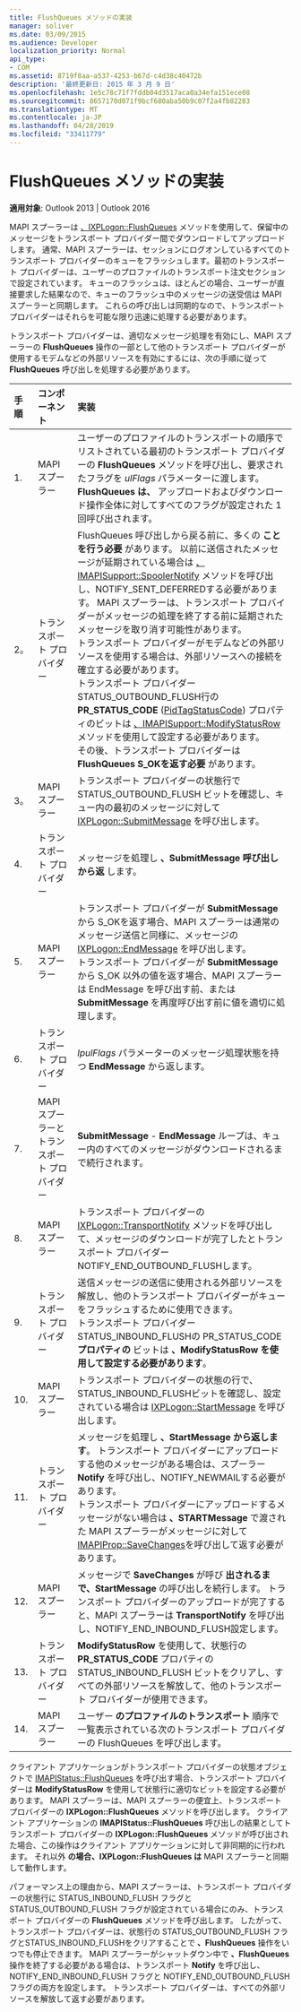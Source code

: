 ```yaml
---
title: FlushQueues メソッドの実装
manager: soliver
ms.date: 03/09/2015
ms.audience: Developer
localization_priority: Normal
api_type:
- COM
ms.assetid: 8719f8aa-a537-4253-b67d-c4d38c40472b
description: '最終更新日: 2015 年 3 月 9 日'
ms.openlocfilehash: 1e5c78c71f7fddb04d3517aca0a34efa151ece08
ms.sourcegitcommit: 8657170d071f9bcf680aba50b9c07f2a4fb82283
ms.translationtype: MT
ms.contentlocale: ja-JP
ms.lasthandoff: 04/28/2019
ms.locfileid: "33411779"
---
```

# <a name="implementing-the-flushqueues-method"></a>FlushQueues メソッドの実装

  
  
**適用対象**: Outlook 2013 | Outlook 2016 
  
MAPI スプーラーは [、IXPLogon::FlushQueues](ixplogon-flushqueues.md) メソッドを使用して、保留中のメッセージをトランスポート プロバイダー間でダウンロードしてアップロードします。 通常、MAPI スプーラーは、セッションにログオンしているすべてのトランスポート プロバイダーのキューをフラッシュします。最初のトランスポート プロバイダーは、ユーザーのプロファイルのトランスポート注文セクションで設定されています。 キューのフラッシュは、ほとんどの場合、ユーザーが直接要求した結果なので、キューのフラッシュ中のメッセージの送受信は MAPI スプーラーと同期します。 これらの呼び出しは同期的なので、トランスポート プロバイダーはそれらを可能な限り迅速に処理する必要があります。 
  
トランスポート プロバイダーは、適切なメッセージ処理を有効にし、MAPI スプーラーの **FlushQueues** 操作の一部として他のトランスポート プロバイダーが使用するモデムなどの外部リソースを有効にするには、次の手順に従って **FlushQueues** 呼び出しを処理する必要があります。 
  
|**手順**|**コンポーネント**|**実装**|
|:-----|:-----|:-----|
|1.  <br/> |MAPI スプーラー  <br/> |ユーザーのプロファイルのトランスポートの順序でリストされている最初のトランスポート プロバイダーの **FlushQueues** メソッドを呼び出し、要求されたフラグを  _ulFlags_ パラメーターに渡します。 **FlushQueues は、** アップロードおよびダウンロード操作全体に対してすべてのフラグが設定された 1 回呼び出されます。  <br/> |
|2。  <br/> |トランスポート プロバイダー  <br/> |FlushQueues 呼び出しから戻る前に、多くの **ことを行う必要** があります。 以前に送信されたメッセージが延期されている場合は [、IMAPISupport::SpoolerNotify](imapisupport-spoolernotify.md) メソッドを呼び出し、NOTIFY_SENT_DEFERREDする必要があります。 MAPI スプーラーは、トランスポート プロバイダーがメッセージの処理を終了する前に延期されたメッセージを取り消す可能性があります。  <br/> トランスポート プロバイダーがモデムなどの外部リソースを使用する場合は、外部リソースへの接続を確立する必要があります。  <br/> トランスポート プロバイダー STATUS_OUTBOUND_FLUSH行の **PR_STATUS_CODE** ([PidTagStatusCode](pidtagstatuscode-canonical-property.md)) プロパティのビットは [、IMAPISupport::ModifyStatusRow](imapisupport-modifystatusrow.md) メソッドを使用して設定する必要があります。  <br/> その後、トランスポート プロバイダーは **FlushQueues S_OKを返す必要** があります。  <br/> |
|3。  <br/> |MAPI スプーラー  <br/> |トランスポート プロバイダーの状態行で STATUS_OUTBOUND_FLUSH ビットを確認し、キュー内の最初のメッセージに対して [IXPLogon::SubmitMessage](ixplogon-submitmessage.md) を呼び出します。  <br/> |
|4.  <br/> |トランスポート プロバイダー  <br/> |メッセージを処理し **、SubmitMessage 呼び出しから返** します。  <br/> |
|5.  <br/> |MAPI スプーラー  <br/> |トランスポート プロバイダーが **SubmitMessage** から S_OKを返す場合、MAPI スプーラーは通常のメッセージ送信と同様に、メッセージの [IXPLogon::EndMessage](ixplogon-endmessage.md) を呼び出します。  <br/> トランスポート プロバイダーが **SubmitMessage** から S_OK 以外の値を返す場合、MAPI スプーラーは EndMessage を呼び出す前、または **SubmitMessage** を再度呼び出す前に値を適切に処理します。   <br/> |
|6.  <br/> |トランスポート プロバイダー  <br/> |_lpulFlags_ パラメーターのメッセージ処理状態を持つ **EndMessage** から返します。  <br/> |
|7.  <br/> |MAPI スプーラーとトランスポート プロバイダー  <br/> |**SubmitMessage** -  **EndMessage** ループは、キュー内のすべてのメッセージがダウンロードされるまで続行されます。  <br/> |
|8.  <br/> |MAPI スプーラー  <br/> |トランスポート プロバイダーの [IXPLogon::TransportNotify](ixplogon-transportnotify.md) メソッドを呼び出して、メッセージのダウンロードが完了したとトランスポート プロバイダー NOTIFY_END_OUTBOUND_FLUSHします。  <br/> |
|9.  <br/> |トランスポート プロバイダー  <br/> |送信メッセージの送信に使用される外部リソースを解放し、他のトランスポート プロバイダーがキューをフラッシュするために使用できます。  <br/> トランスポート プロバイダー STATUS_INBOUND_FLUSHの PR_STATUS_CODE **プロパティの** ビットは **、ModifyStatusRow を使用して設定する必要があります**。  <br/> |
|10.  <br/> |MAPI スプーラー  <br/> |トランスポート プロバイダーの状態の行で、STATUS_INBOUND_FLUSHビットを確認し、設定されている場合は [IXPLogon::StartMessage](ixplogon-startmessage.md) を呼び出します。  <br/> |
|11.  <br/> |トランスポート プロバイダー  <br/> |メッセージを処理し **、StartMessage から返します**。 トランスポート プロバイダーにアップロードする他のメッセージがある場合は、スプーラー **Notify** を呼び出し、NOTIFY_NEWMAILする必要があります。  <br/> トランスポート プロバイダーにアップロードするメッセージがない場合は **、STARTMessage** で渡された MAPI スプーラーがメッセージに対して [IMAPIProp::SaveChanges](imapiprop-savechanges.md)を呼び出して返す必要があります。  <br/> |
|12.  <br/> |MAPI スプーラー  <br/> |メッセージで **SaveChanges** が呼び **出されるまで、StartMessage** の呼び出しを続行します。 トランスポート プロバイダーのアップロードが完了すると、MAPI スプーラーは **TransportNotify** を呼び出し、NOTIFY_END_INBOUND_FLUSH設定します。  <br/> |
|13.  <br/> |トランスポート プロバイダー  <br/> |**ModifyStatusRow** を使用して、状態行の **PR_STATUS_CODE** プロパティの STATUS_INBOUND_FLUSH ビットをクリアし、すべての外部リソースを解放して、他のトランスポート プロバイダーが使用できます。  <br/> |
|14.  <br/> |MAPI スプーラー  <br/> |ユーザー **のプロファイルのトランスポート** 順序で一覧表示されている次のトランスポート プロバイダーの FlushQueues を呼び出します。  <br/> |
   
クライアント アプリケーションがトランスポート プロバイダーの状態オブジェクトで [IMAPIStatus::FlushQueues](imapistatus-flushqueues.md) を呼び出す場合、トランスポート プロバイダーは **ModifyStatusRow** を使用して状態行に適切なビットを設定する必要があります。 MAPI スプーラーは、MAPI スプーラーの便宜上、トランスポート プロバイダーの **IXPLogon::FlushQueues** メソッドを呼び出します。 クライアント アプリケーションの **IMAPIStatus::FlushQueues** 呼び出しの結果としてトランスポート プロバイダーの **IXPLogon::FlushQueues** メソッドが呼び出された場合、この操作はクライアント アプリケーションに対して非同期的に行われます。 それ以外 **の場合、IXPLogon::FlushQueues は** MAPI スプーラーと同期して動作します。 
  
パフォーマンス上の理由から、MAPI スプーラーは、トランスポート プロバイダーの状態行に STATUS_INBOUND_FLUSH フラグと STATUS_OUTBOUND_FLUSH フラグが設定されている場合にのみ、トランスポート プロバイダーの **FlushQueues** メソッドを呼び出します。 したがって、トランスポート プロバイダーは、状態行の STATUS_OUTBOUND_FLUSH フラグとSTATUS_INBOUND_FLUSHをクリアすることで **、FlushQueues** 操作をいつでも停止できます。 MAPI スプーラーがシャットダウン中で **、FlushQueues** 操作を終了する必要がある場合は、トランスポート **Notify** を呼び出し、NOTIFY_END_INBOUND_FLUSH フラグと NOTIFY_END_OUTBOUND_FLUSH フラグの両方を設定します。 トランスポート プロバイダーは、すべての外部リソースを解放して返す必要があります。 
  

